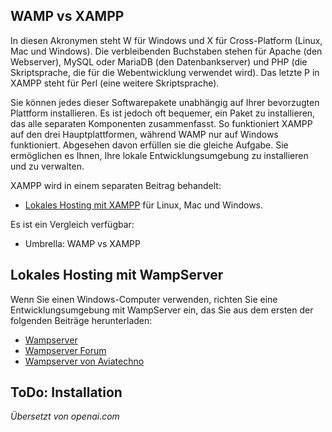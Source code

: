 <!-- Filename: J4.x:Hosting_Setup / Display title: Lokales Hosting auf Windows -->

## WAMP vs XAMPP

In diesen Akronymen steht W für Windows und X für Cross-Platform (Linux, Mac und Windows). Die verbleibenden Buchstaben stehen für Apache (den Webserver), MySQL oder MariaDB (den Datenbankserver) und PHP (die Skriptsprache, die für die Webentwicklung verwendet wird). Das letzte P in XAMPP steht für Perl (eine weitere Skriptsprache).

Sie können jedes dieser Softwarepakete unabhängig auf Ihrer bevorzugten Plattform installieren. Es ist jedoch oft bequemer, ein Paket zu installieren, das alle separaten Komponenten zusammenfasst. So funktioniert XAMPP auf den drei Hauptplattformen, während WAMP nur auf Windows funktioniert. Abgesehen davon erfüllen sie die gleiche Aufgabe. Sie ermöglichen es Ihnen, Ihre lokale Entwicklungsumgebung zu installieren und zu verwalten.

XAMPP wird in einem separaten Beitrag behandelt:
* [Lokales Hosting mit XAMPP](jdocmanual?article=user/hosting/local-hosting-with-xampp "Lokales Hosting mit XAMPP") für Linux, Mac und Windows.

Es ist ein Vergleich verfügbar:
* Umbrella: WAMP vs XAMPP

## Lokales Hosting mit WampServer

Wenn Sie einen Windows-Computer verwenden, richten Sie eine Entwicklungsumgebung mit WampServer ein, das Sie aus dem ersten der folgenden Beiträge herunterladen:

- <a href="https://www.wampserver.com/en/" class="external free" rel="nofollow noreferrer noopener">Wampserver</a>
- <a href="http://forum.wampserver.com/list.php" class="external free" rel="nofollow noreferrer noopener">Wampserver Forum</a>
- <a href="https://wampserver.aviatechno.net/" class="external free" rel="nofollow noreferrer noopener">Wampserver von Aviatechno</a>

## ToDo: Installation

*Übersetzt von openai.com*

